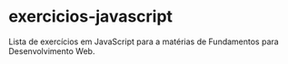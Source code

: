 # exercicios-javascript

Lista de exercícios em JavaScript para a matérias de Fundamentos para Desenvolvimento Web.
